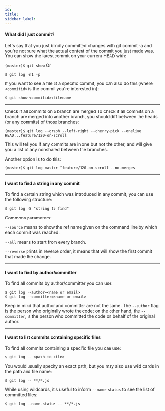 ```yaml
---
id:
title:
sidebar_label:
---
```


<!-- ![xxx](https://raw.githubusercontent.com/ChickenKyiv/awesome-git-article/master/img/PR/CreatePR/branch-dropdown.png) -->


#### What did I just commit?
Let's say that you just blindly committed changes with git commit -a and you're not sure what the actual content of the commit you just made was. You can show the latest commit on your current HEAD with:

`(master)$ git show`
Or

`$ git log -n1 -p`

If you want to see a file at a specific commit, you can also do this (where `<commitid>` is the commit you're interested in):

`$ git show <commitid>:filename`

---

Check if all commits on a branch are merged
To check if all commits on a branch are merged into another branch, you should diff between the heads (or any commits) of those branches:

`(master)$ git log --graph --left-right --cherry-pick --oneline HEAD...feature/120-on-scroll`

This will tell you if any commits are in one but not the other, and will give you a list of any nonshared between the branches.

Another option is to do this:

`(master)$ git log master ^feature/120-on-scroll --no-merges`

---

#### I want to find a string in any commit

To find a certain string which was introduced in any commit, you can use the following structure:

`$ git log -S "string to find"`

Commons parameters:

`--source` means to show the ref name given on the command line by which each commit was reached.

`--all` means to start from every branch.

`--reverse` prints in reverse order, it means that will show the first commit that made the change.

---

#### I want to find by author/committer
To find all commits by author/committer you can use:

```
$ git log --author=<name or email>
$ git log --committer=<name or email>
```

Keep in mind that author and committer are not the same. The `--author` flag is the person who originally wrote the code; on the other hand, the `--committer`, is the person who committed the code on behalf of the original author.

---

#### I want to list commits containing specific files

To find all commits containing a specific file you can use:

`$ git log -- <path to file>`

You would usually specify an exact path, but you may also use wild cards in the path and file name:

`$ git log -- **/*.js`


While using wildcards, it's useful to inform `--name-status` to see the list of committed files:

`$ git log --name-status -- **/*.js`
